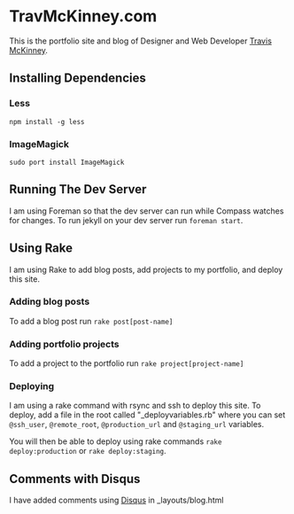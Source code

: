 # TravMcKinney.com

This is the portfolio site and blog of Designer and Web Developer [Travis McKinney](travmckinney.com).


## Installing Dependencies

### Less 

`npm install -g less`

### ImageMagick

`sudo port install ImageMagick`

## Running The Dev Server

I am using Foreman so that the dev server can run while Compass watches for changes. To run jekyll on your dev server run `foreman start`.

## Using Rake

I am using Rake to add blog posts, add projects to my portfolio, and deploy this site.

### Adding blog posts

To add a blog post run `rake post[post-name]`

### Adding portfolio projects

To add a project to the portfolio run `rake project[project-name]`

### Deploying

I am using a rake command with rsync and ssh to deploy this site. To deploy, add a file in the root called "_deployvariables.rb" where you can set `@ssh_user`, `@remote_root`, `@production_url` and `@staging_url` variables.

You will then be able to deploy using rake commands `rake deploy:production` or `rake deploy:staging`.

## Comments with Disqus

I have added comments using [Disqus](www.discus.com) in _layouts/blog.html
